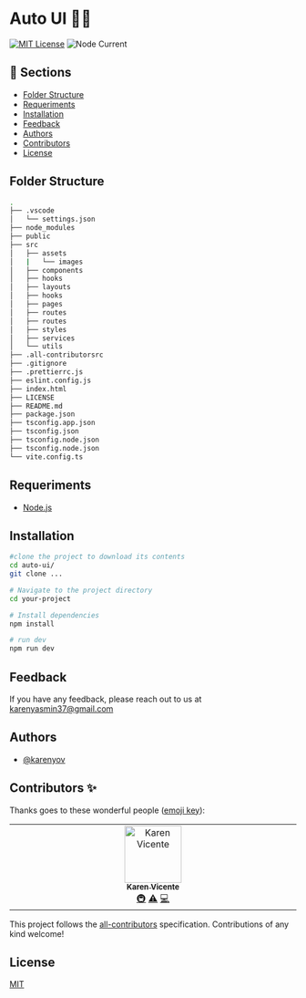 # Auto UI :wrench::hammer:

[![MIT License](https://img.shields.io/badge/License-MIT-green.svg)](https://choosealicense.com/licenses/mit/)
![Node Current](https://img.shields.io/node/v/typescript)

<!-- Sections -->

## :link: Sections

<!--ts-->

- [Folder Structure](#folder-structure)
- [Requeriments](#requirements)
- [Installation](#installation)
- [Feedback](#feedback)
- [Authors](#authors)
- [Contributors](#contributors)
- [License](#license)

<!--te-->

<!-- end Sections -->

<!-- Folder Structure -->

## Folder Structure

```sh
.
├── .vscode
│   └── settings.json
├── node_modules
├── public
├── src
│   ├── assets
│   |   └── images
│   ├── components
│   ├── hooks
│   ├── layouts
│   ├── hooks
│   ├── pages
│   ├── routes
│   ├── routes
│   ├── styles
│   ├── services
│   └── utils
├── .all-contributorsrc
├── .gitignore
├── .prettierrc.js
├── eslint.config.js
├── index.html
├── LICENSE
├── README.md
├── package.json
├── tsconfig.app.json
├── tsconfig.json
├── tsconfig.node.json
├── tsconfig.node.json
└── vite.config.ts
```

<!-- end Folder Structure -->

<!-- Requeriments -->

## Requeriments

- [Node.js](https://nodejs.org/en)

<!-- end Requeriments -->

<!-- Installation -->

## Installation

```sh
#clone the project to download its contents
cd auto-ui/
git clone ...

# Navigate to the project directory
cd your-project

# Install dependencies
npm install

# run dev
npm run dev

```

<!-- end Installation -->

<!-- Feedback -->

## Feedback

If you have any feedback, please reach out to us at karenyasmin37@gmail.com

<!-- end Authors -->

<!-- Feedback -->

## Authors

- [@karenyov](https://www.github.com/karenyov)

<!-- end Authors -->

<!-- Contributors -->

## Contributors ✨

Thanks goes to these wonderful people ([emoji key](https://allcontributors.org/docs/en/emoji-key)):

<!-- ALL-CONTRIBUTORS-LIST:START - Do not remove or modify this section -->
<!-- prettier-ignore-start -->
<!-- markdownlint-disable -->
<table>
  <tbody>
    <tr>
      <td align="center" valign="top" width="14.28%"><a href="https://github.com/karenyov"><img src="https://avatars.githubusercontent.com/u/11029857?v=4?s=100" width="100px;" alt="Karen Vicente"/><br /><sub><b>Karen Vicente</b></sub></a><br /><a href="#infra-karenyov" title="Infrastructure (Hosting, Build-Tools, etc)">🚇</a> <a href="https://github.com/karenyov/auto-ui/commits?author=karenyov" title="Tests">⚠️</a> <a href="https://github.com/karenyov/auto-ui/commits?author=karenyov" title="Code">💻</a></td>
    </tr>
  </tbody>
</table>

<!-- markdownlint-restore -->
<!-- prettier-ignore-end -->

<!-- ALL-CONTRIBUTORS-LIST:END -->

This project follows the [all-contributors](https://github.com/all-contributors/all-contributors) specification. Contributions of any kind welcome!

<!-- end Contributors -->

<!-- License -->

## License

[MIT](https://choosealicense.com/licenses/mit/)

<!-- end License -->

